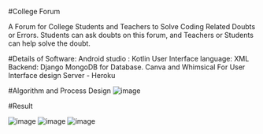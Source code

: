 #College Forum

A Forum for College Students and Teachers to Solve Coding Related
Doubts or Errors. Students can ask doubts on this forum, and Teachers or
Students can help solve the doubt.

#Details of Software:
Android studio : Kotlin
User Interface language: XML
Backend: Django
MongoDB for Database.
Canva and Whimsical For User Interface design
Server - Heroku

#Algorithm and Process Design
![image](https://user-images.githubusercontent.com/83802999/213921790-e860a954-dae9-4ae6-908d-9120c2925019.png)

#Result

![image](https://user-images.githubusercontent.com/83802999/213921890-8e794b89-a264-4807-97f4-f2ef7ceab7a2.png)
![image](https://user-images.githubusercontent.com/83802999/213921898-0fcd9f7d-c109-48b3-8395-ca4dd1d06c63.png)
![image](https://user-images.githubusercontent.com/83802999/213921905-430ece69-4784-446b-8c8f-e590d20acf08.png)
